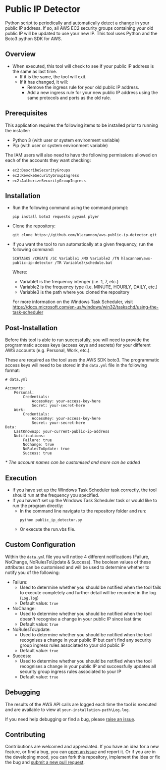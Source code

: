 # Public IP Detector

Python script to periodically and automatically detect a change in your public IP address. If so, all AWS EC2 security groups containing your old public IP will be updated to use your new IP. This tool uses Python and the Boto3 python SDK for AWS.

## Overview

- When executed, this tool will check to see if your public IP address is the same as last time.
    - If it is the same, the tool will exit.
    - If it has changed, it will:
        - Remove the ingress rule for your old public IP address.
        - Add a new ingress rule for your new public IP address using the same protocols and ports as the old rule.

## Prerequisites

This application requires the following items to be installed prior to running the installer:
- Python 3 (with user or system environment variable)
- Pip (with user or system environment variable)

The IAM users will also need to have the following permissions allowed on each of the accounts they want checking:
- `ec2:DescribeSecurityGroups`
- `ec2:RevokeSecurityGroupIngress`
- `ec2:AuthorizeSecurityGroupIngress`

## Installation

- Run the following command using the command prompt:
    ```
    pip install boto3 requests pyyaml plyer
    ```
- Clone the repository:
    ```
    git clone https://github.com/hlacannon/aws-public-ip-detector.git
    ```
- If you want the tool to run automatically at a given frequency, run the following command:
    ```
    SCHTASKS /CREATE /SC Variable1 /MO Variable2 /TN hlacannon\aws-public-ip-detector /TR Variable3\schedule.bat
    ```
    Where:
    - Variable1 is the frequency intenger (i.e. 1, 7, etc.)
    - Variable2 is the frequency type (i.e. MINUTE, HOURLY, DAILY, etc.)
    - Variable3 is the path where you cloned the repository 

    For more information on the Windows Task Scheduler, visit https://docs.microsoft.com/en-us/windows/win32/taskschd/using-the-task-scheduler

## Post-Installation

Before this tool is able to run successfully, you will need to provide the programmatic access keys (access keys and secrets) for your different AWS accounts (e.g. Personal, Work, etc.).

These are required as the tool uses the AWS SDK boto3. The programmatic access keys will need to be stored in the `data.yml` file in the following format:

```
# data.yml

Accounts:
    Personal:
        Credentials:
            AccessKey: your-access-key-here
            Secret: your-secret-here
    Work:
        Credentials:
            AccessKey: your-access-key-here
            Secret: your-secret-here
Data:
    LastKnownIp: your-current-public-ip-address
    Notifications:
        Failure: true
        NoChange: true
        NoRulesToUpdate: true
        Success: true
```
*\* The account names can be customised and more can be added*

## Execution

- If you have set up the Windows Task Scheduler task correctly, the tool should run at the frequency you specified.
- If you haven't set up the Windows Task Scheduler task or would like to run the program directly:
    - In the command line navigate to the repository folder and run:
        ```
        python public_ip_detector.py
        ```
    - Or execute the run.vbs file.

## Custom Configuration

Within the `data.yml` file you will notice 4 different notifications (Failure, NoChange, NoRulesToUpdate & Success). The boolean values of these attributes can be customised and will be used to determine whether to notify you of the following:
- Failure:
    - Used to determine whether you should be notified when the tool fails to execute completely and further detail will be recorded in the log (`Log.log`)
    - Default value: `true`
- NoChange:
    - Used to determine whether you should be notified when the tool doesn't recognise a change in your public IP since last time
    - Default value: `true`
- NoRulesToUpdate:
    - Used to determine whether you should be notified when the tool recognises a change in your public IP but can't find any security group ingress rules associated to your old public IP
    - Default value: `true`
- Success:
    - Used to determine whether you should be notified when the tool recognises a change in your public IP and successfully updates all security group ingress rules associated to your IP
    - Default value: `true`

## Debugging

The results of the AWS API calls are logged each time the tool is executed and are available to view at `your-installation-path\Log.log`.

If you need help debugging or find a bug, please [raise an issue](https://github.com/hlacannon/aws-public-ip-detector/issues/new).

## Contributing

Contributions are welcomed and appreciated. If you have an idea for a new feature, or find a bug, you can [open an issue](https://github.com/hlacannon/aws-public-ip-detector/issues/new) and report it. Or if you are in the developing mood, you can fork this repository, implement the idea or fix the bug and [submit a new pull request](https://github.com/hlacannon/aws-public-ip-detector/compare).
